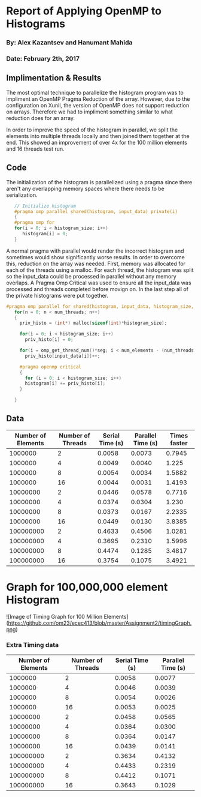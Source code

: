 # Report of Applying OpenMP to Histograms

### By: Alex Kazantsev and Hanumant Mahida
### Date: February 2th, 2017

## Implimentation & Results
The most optimal technique to parallelize the histogram program was to impliment an OpenMP Pragma Reduction of the array. However, due to the configuration on Xunil, the version of OpenMP does not support reduction on arrays. Therefore we had to impliment something similar to what reduction does for an array. 

In order to improve the speed of the histogram in parallel, we split the elements into multiple threads locally and then joined them together at the end. This showed an improvement of over 4x for the 100 million elements and 16 threads test run. 

## Code
The initialization of the histogram is parallelized using a pragma since there aren't any overlapping memory spaces where there needs to be serialization.
```C
   // Initialize histogram
   #pragma omp parallel shared(histogram, input_data) private(i)
   {
   #pragma omp for
   for(i = 0; i < histogram_size; i++)
      histogram[i] = 0;
   }
```

A normal pragma with parallel would render the incorrect histogram and sometimes would show significantly worse results. In order to overcome this, reduction on the array was needed. First, memory was allocated for each of the threads using a malloc. For each thread, the histogram was split so the input_data could be processed in parallel without any memory overlaps. A Pragma Omp Critical was used to ensure all the input_data was processed and threads completed before movign on. In the last step all of the private histograms were put together. 

```C
#pragma omp parallel for shared(histogram, input_data, histogram_size, num_elements)   private(n, i, priv_histo)
   for(n = 0; n < num_threads; n++)
   {
     priv_histo = (int*) malloc(sizeof(int)*histogram_size);

     for(i = 0; i < histogram_size; i++)
       priv_histo[i] = 0;

     for(i = omp_get_thread_num()*seg; i < num_elements - (num_threads - omp_get_thread_num() - 1)*seg; i++)
       priv_histo[input_data[i]]++;

     #pragma openmp critical
     {
       for (i = 0; i < histogram_size; i++)
       histogram[i] += priv_histo[i];
     }

   }
```




## Data

| Number of Elements |	Number of Threads	| Serial Time (s)	| Parallel Time (s) |	Times faster |
| ------------------|-------------|-----------------|-------------------|--------------|
| 1000000	| 2 |	0.0058	| 0.0073 | 0.7945 |
| 1000000	| 4 | 0.0049	| 0.0040 | 1.225 |
| 1000000	| 8 | 0.0054 | 0.0034 | 1.5882 |
| 1000000	| 16 | 0.0044 |	0.0031 | 1.4193 |
| 10000000	| 2 | 0.0446 | 0.0578 | 0.7716 |
| 10000000	| 4 | 0.0374 | 0.0304	| 1.230 |
| 10000000	| 8 | 0.0373 | 0.0167 | 2.2335 |
| 10000000	| 16 | 0.0449 |	0.0130 | 3.8385 |
| 100000000	| 2 | 0.4633 | 0.4506 | 1.0281 |
| 100000000	| 4 | 0.3695 | 0.2310 | 1.5996 |
| 100000000	| 8 | 0.4474 | 0.1285 | 3.4817 |
| 100000000	| 16 | 0.3754 |	0.1075	| 3.4921 |



# Graph for 100,000,000 element Histogram

![Image of Timing Graph for 100 Million Elements]
(https://github.com/om23/ecec413/blob/master/Assignment2/timingGraph.png)





### Extra Timing data
| Number of Elements |	Number of Threads	| Serial Time (s)	| Parallel Time (s) |
| ------------------|-------------|-----------------|-------------------|
| 1000000 | 2 | 0.0058 | 0.0077 |
| 1000000 | 4 | 0.0046 | 0.0039 |
| 1000000 | 8 | 0.0054 | 0.0026 |
| 1000000 | 16 | 0.0053 | 0.0025 |
| 10000000 | 2 | 0.0458 | 0.0565 |
| 10000000 | 4 | 0.0364 | 0.0300 |
| 10000000 | 8 | 0.0364 | 0.0147 |
| 10000000 | 16 | 0.0439 | 0.0141 |
| 100000000 | 2 | 0.3634 | 0.4132 |
| 100000000 | 4 | 0.4433 | 0.2319 |
| 100000000 | 8 | 0.4412 | 0.1071 |
| 100000000 | 16 | 0.3643 | 0.1029 |
